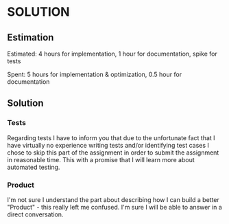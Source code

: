 SOLUTION
========

Estimation
----------
Estimated: 4 hours for implementation, 1 hour for documentation, spike for tests

Spent: 5 hours for implementation & optimization, 0.5 hour for documentation


Solution
--------

### Tests
Regarding tests I have to inform you that due to the unfortunate fact that I have virtually no experience writing tests and/or identifying test cases I chose to skip this part of the assignment in order to submit the assignment in reasonable time. This with a promise that I will learn more about automated testing.

### Product
I'm not sure I understand the part about describing how I can build a better "Product" - this really left me confused. I'm sure I will be able to answer in a direct conversation.
